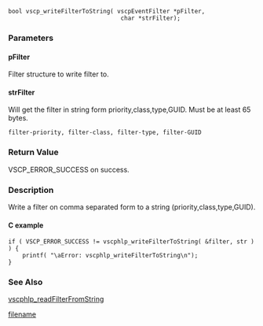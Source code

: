 


```clike
bool vscp_writeFilterToString( vscpEventFilter *pFilter, 
                                char *strFilter);
```

### Parameters

#### pFilter
Filter structure to write filter to.

#### strFilter
Will get the filter in string form priority,class,type,GUID. Must be at least 65 bytes.

    filter-priority, filter-class, filter-type, filter-GUID

### Return Value
VSCP_ERROR_SUCCESS on success.

### Description
Write a filter on comma separated form to a string (priority,class,type,GUID). 

#### C example

```clike
if ( VSCP_ERROR_SUCCESS != vscphlp_writeFilterToString( &filter, str ) ) {
    printf( "\aError: vscphlp_writeFilterToString\n");   
}
```

### See Also
[vscphlp_readFilterFromString](vscphlp_readfilterfromstring.md)



[filename](./bottom_copyright.md ':include')